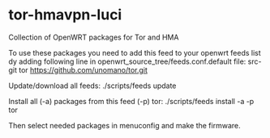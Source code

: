 # tor-hmavpn-luci
Collection of OpenWRT packages for Tor and HMA

To use these packages you need to add this feed to your openwrt feeds list
dy adding following line in openwrt_source_tree/feeds.conf.default file:
src-git tor https://github.com/unomano/tor.git

Update/download all feeds:
./scripts/feeds update

Install all (-a) packages from this feed (-p) tor:
./scripts/feeds install -a -p tor

Then select needed packages in menuconfig and make the firmware.
